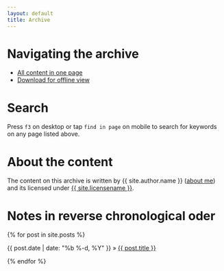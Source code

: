 ```yaml
---
layout: default
title: Archive
---
```


# Navigating the archive

* [All content in one page](all.md)
* [Download for offline view][dl]

# Search

Press `f3` on desktop or tap `find in page` on mobile to search for keywords on any page listed above.

# About the content

The content on this archive is written by {{ site.author.name }} (<a href="{{ site.other.about }}">about me</a>) and its licensed under <a href="{{ site.other.licenselink }}">{{ site.licensename }}</a>.




# Notes in reverse chronological oder

{% for post in site.posts %}

<div>
  {{ post.date | date: "%b %-d, %Y" }}
    »
  <span class='post-title'>
    <a href="{{ site.path }}{{ post.url }}">{{ post.title }}</a>
  </span>
</div>

{% endfor %}

[dl]: https://github.com/alex-esc/notes/archive/master.zip
